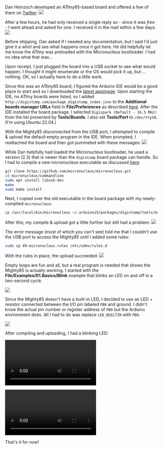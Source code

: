 Dan Heinzsch developed an ATtiny85-based board and offered a few of them on [Twitter](https://twitter.com/rheingoldheavy/status/1628132673863700480):
![](images/mighty85_tweet.png)

After a few hours, he had only received a single reply so - since it was *free* - I went ahead and asked for one. I received it in the mail within a few days:
![](images/package.jpg)

Before shipping, Dan asked if I needed any documentation, but I said I'd just give it a whirl and see what happens once it got here. He did helpfully let me know the ATtiny was preloaded with the Micronucleus bootloader. I had no idea what that was...

Upon receipt, I just plugged the board into a USB socket to see what would happen. I thought it might enumerate or the OS would pick it up, but ... nothing. OK, so I actually have to do a little work.

Since this was an ATtiny85 board, I figured the Arduino IDE would be a good place to start and so I downloaded the [latest appimage](https://www.arduino.cc/en/software).
Upon starting the IDE, no ATtiny boards were listed, so I added `http://digistump.com/package_digistump_index.json` to the **Additional boards manager URLs** field in **File/Preferences** as described [here](https://koen.vervloesem.eu/blog/how-to-use-the-digispark-with-micronucleus-bootloader-in-the-arduino-ide/).
After the IDE installed the board package, I selected `Digispark (Default - 16.5 MHz)` from the list presented by **Tools/Boards**.
I also set **Tools/Port** to `/dev/ttyS0`. (I'm using Ubuntu 22.04.)

With the Mighty85 disconnected from the USB port, I attempted to compile & upload the default empty program in the IDE.
When prompted, I reattached the board and then got pummeled with these messages:
![](images/IDE_1.png)

While Dan helpfully had loaded the Micronucleus bootloader, he used a version (2.3) that is newer than the `digistump` board package can handle.
So I had to compile a new micronucleus executable as discussed [here](https://koen.vervloesem.eu/blog/how-to-upgrade-the-micronucleus-bootloader-on-the-digispark/):
```bash
git clone https://github.com/micronucleus/micronucleus.git
cd micronucleus/commandline
sudo apt install libusb-dev
make
sudo make install
```

Next, I copied over the old executable in the board package with my newly-compiled `micronucleus`:
```bash
cp /usr/local/bin/micronucleus ~/.arduino15/packages/digistump/tools/micronucleus/2.0a4
```

After this, my compile & upload got a little further but still had a problem:
![](images/IDE_2.png)

The error message (most of which you can't see) told me that I couldn't use the USB port to access the Mighty85 until I added some rules:

```bash
sudo cp 49-micronucleus.rules /etc/udev/rules.d
```

With the rules in place, the upload succeeded:
![](images/IDE_3.png)

Empty loops are fun and all, but a real program is needed that shows the Mighty85 is actually working.
I started with the **File/Examples/01.Basics/Blink** example that blinks an LED on and off in a two-second cycle.

![](images/IDE_blink_example.png)

Since the Mighty85 doesn't have a built-in LED, I decided to use an LED + resistor connected between the I/O pin labeled `PB0` and ground.
I didn't know the actual pin number or register address of `PB0` but the Arduino environment does.
All I had to do was replace `LED_BUILTIN` with `PB0`.

![](images/IDE_blink_85.png)

After compiling and uploading, I had a blinking LED:

![](images/blink.mp4)

<video controls>
  <source src="images/blink.mp4" type="video/mp4">
</video>

That's it for now!